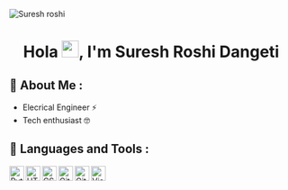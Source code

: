 ![Suresh roshi](https://user-images.githubusercontent.com/61200479/125461494-afc33e34-6fa1-4434-920c-c7eaa2a0c310.png)


<h1 align="center">Hola <img src="https://raw.githubusercontent.com/MartinHeinz/MartinHeinz/master/wave.gif" width="30px">, I'm Suresh Roshi Dangeti </h1>

<h2>🙂 About Me :</h2>
<ul>
<li>Elecrical Engineer ⚡</li>
<li>Tech enthusiast 🤓</li>
</ul>
<h2>🚀 Languages and Tools :</h2>
<p align="left">
    <img align="left" alt="Python" width="26px" src="https://raw.githubusercontent.com/yurijserrano/Github-Profile-Readme-Logos/master/programming%20languages/python.svg" />
    <img align="left" alt="HTML" width="26px" src="https://raw.githubusercontent.com/yurijserrano/Github-Profile-Readme-Logos/master/others/html.svg" />
    <img align="left" alt="CSS" width="26px" src="https://raw.githubusercontent.com/yurijserrano/Github-Profile-Readme-Logos/master/others/css.svg" />
    <img align="left" alt="Git" width="26px" src="https://raw.githubusercontent.com/yurijserrano/Github-Profile-Readme-Logos/master/others/git.svg" />
    <img align="left" alt="Github" width="26px" src="https://raw.githubusercontent.com/yurijserrano/Github-Profile-Readme-Logos/master/cloud/github.svg" />
    <img align="left" alt="Visual Studio Code" width="26px" src="https://raw.githubusercontent.com/yurijserrano/Github-Profile-Readme-Logos/master/text%20editors/vscode.svg"/></p><br>


